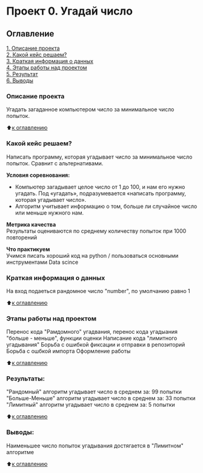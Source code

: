 # Проект 0. Угадай число

## Оглавление  
[1. Описание проекта](.README.md#Описание-проекта)  
[2. Какой кейс решаем?](.README.md#Какой-кейс-решаем)  
[3. Краткая информация о данных](.README.md#Краткая-информация-о-данных)  
[4. Этапы работы над проектом](.README.md#Этапы-работы-над-проектом)  
[5. Результат](.README.md#Результат)    
[6. Выводы](.README.md#Выводы) 

### Описание проекта    
Угадать загаданное компьютером число за минимальное число попыток.

:arrow_up:[к оглавлению](_)


### Какой кейс решаем?    
Написать программу, которая угадывает число за минимальное число попыток. Сравнит с альтернативами.

**Условия соревнования:**  
- Компьютер загадывает целое число от 1 до 100, и нам его нужно угадать. Под «угадать», подразумевается «написать программу, которая угадывает число».
- Алгоритм учитывает информацию о том, больше ли случайное число или меньше нужного нам.

**Метрика качества**     
Результаты оцениваются по среднему количеству попыток при 1000 повторений

**Что практикуем**     
Учимся писать хороший код на python / пользоваться основными инструментами Data scince

### Краткая информация о данных
На вход подаеться рандомное число "number", по умолчанию равно 1
  
:arrow_up:[к оглавлению](.README.md#Оглавление)


### Этапы работы над проектом  
Перенос кода "Рамдомного" угадвания, перенос кода угадыания "больше - меньше", функции оценки
Написание кода "лимитного угадывания"
Борьба с ошибкой фиксации и отправки в репозиторий
Борьба с ошбкой импорта
Оформление работы

:arrow_up:[к оглавлению](.README.md#Оглавление)


### Результаты:  
"Рандомный" алгоритм угадывает число в среднем за: 99 попытки
"Больше-Меньше" алгоритм угадывает число в среднем за: 33 попытки
"Лимитный" алгоритм угадывает число в среднем за: 5 попытки

:arrow_up:[к оглавлению](.README.md#Оглавление)


### Выводы:  
Наименьшее число попыток угадывания достягается в "Лимитном" алгоритме

:arrow_up:[к оглавлению](.README.md#Оглавление)
